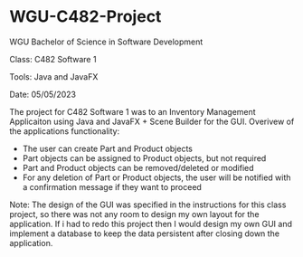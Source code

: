 # WGU-C482-Project
WGU Bachelor of Science in Software Development

Class: C482 Software 1

Tools: Java and JavaFX

Date: 05/05/2023

The project for C482 Software 1 was to an Inventory Management Applicaiton using Java and JavaFX + Scene Builder for the GUI. Overivew of the applications functionality:
- The user can create Part and Product objects
- Part objects can be assigned to Product objects, but not required 
- Part and Product objects can be removed/deleted or modified 
- For any deletion of Part or Product objects, the user will be notified with a confirmation message if they want to proceed


Note: The design of the GUI was specified in the instructions for this class project, so there was not any room to design my own layout for the application. If i had to redo this project then I would design my own GUI and implement a database to keep the data persistent after closing down the application.
